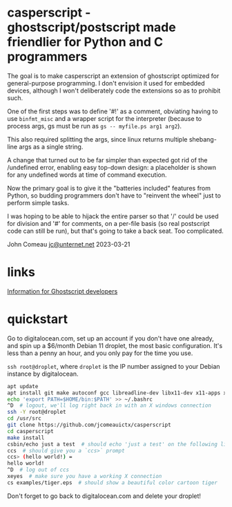 # casperscript - ghostscript/postscript made friendlier for Python and C programmers

The goal is to make casperscript an extension of ghostscript optimized for
general-purpose programming. I don't envision it used for embedded devices,
although I won't deliberately code the extensions so as to prohibit such.

One of the first steps was to define '#!' as a comment, obviating having to
use `binfmt_misc` and a wrapper script for the interpreter (because to
process args, gs must be run as `gs -- myfile.ps arg1 arg2`).

This also required splitting the args, since linux returns multiple
shebang-line args as a single string.

A change that turned out to be far simpler than expected got rid of the
/undefined error, enabling easy top-down design: a placeholder is shown
for any undefined words at time of command execution.

Now the primary goal is to give it the "batteries included" features from
Python, so budding programmers don't have to "reinvent the wheel" just to
perform simple tasks.

I was hoping to be able to hijack the entire parser so that '/' could be
used for division and '#' for comments, on a per-file basis (so real
postscript code can still be run), but that's going to take a back seat.
Too complicated.

John Comeau jc@unternet.net 2023-03-21

# links
[Information for Ghostscript developers](https://ghostscript.com/docs/9.54.0/Develop.htm)

# quickstart

Go to digitalocean.com, set up an account if you don't have one already, and
spin up a $6/month Debian 11 droplet, the most basic configuration. It's less
than a penny an hour, and you only pay for the time you use.

`ssh root@droplet`, where `droplet` is the IP number assigned to your Debian
instance by digitalocean.

```bash
apt update
apt install git make autoconf gcc libreadline-dev libx11-dev x11-apps xauth libxext-dev
echo 'export PATH=$HOME/bin:$PATH' >> ~/.bashrc
^D  # logout, we'll log right back in with an X windows connection
ssh -Y root@droplet
cd /usr/src
git clone https://github.com/jcomeauictx/casperscript
cd casperscript
make install
csbin/echo just a test  # should echo 'just a test' on the following line
ccs  # should give you a `ccs>` prompt
ccs> (hello world!) =
hello world!
^D  # log out of ccs
xeyes  # make sure you have a working X connection
cs examples/tiger.eps  # should show a beautiful color cartoon tiger
```

Don't forget to go back to digitalocean.com and delete your droplet!
